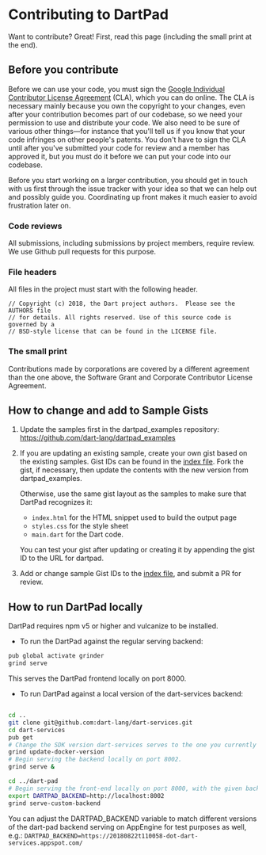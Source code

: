 # Contributing to DartPad
Want to contribute? Great! First, read this page (including the small print at the end).

## Before you contribute
Before we can use your code, you must sign the [Google Individual Contributor License Agreement](https://developers.google.com/open-source/cla/individual?csw=1) (CLA), which you can do online. The CLA is necessary mainly because you own the copyright to your changes, even after your contribution becomes part of our codebase, so we need your permission to use and distribute your code. We also need to be sure of various other things—for instance that you'll tell us if you know that your code infringes on other people's patents. You don't have to sign the CLA until after you've submitted your code for review and a member has approved it, but you must do it before we can put your code into our codebase.

Before you start working on a larger contribution, you should get in touch with us first through the issue tracker with your idea so that we can help out and possibly guide you. Coordinating up front makes it much easier to avoid frustration later on.

### Code reviews
All submissions, including submissions by project members, require review. We use Github pull requests for this purpose.

### File headers
All files in the project must start with the following header.

    // Copyright (c) 2018, the Dart project authors.  Please see the AUTHORS file
    // for details. All rights reserved. Use of this source code is governed by a
    // BSD-style license that can be found in the LICENSE file.

### The small print
Contributions made by corporations are covered by a different agreement than the one above, the Software Grant and Corporate Contributor License Agreement.

## How to change and add to Sample Gists

1) Update the samples first in the dartpad_examples repository: https://github.com/dart-lang/dartpad_examples

2) If you are updating an existing sample, create your own gist based on the existing samples.
   Gist IDs can be found in the [index file](https://github.com/dart-lang/dart-pad/blob/master/web/index.html#L54).
   Fork the gist, if necessary, then update the contents with the new version from dartpad_examples.
 
   Otherwise, use the same gist layout as the samples to make sure that DartPad recognizes it:
     * `index.html` for the HTML snippet used to build the output page
     * `styles.css` for the style sheet
     * `main.dart` for the Dart code. 
 
   You can test your gist after updating or creating it by appending the gist ID to the URL for
   dartpad.
 
3) Add or change sample Gist IDs to the [index file](https://github.com/dart-lang/dart-pad/blob/master/web/index.html#L54),
   and submit a PR for review.

## How to run DartPad locally

DartPad requires npm v5 or higher and vulcanize to be installed.

* To run the DartPad against the regular serving backend:

```bash
pub global activate grinder
grind serve
```
This serves the DartPad frontend locally on port 8000.

* To run DartPad against a local version of the dart-services backend:
```bash

cd ..
git clone git@github.com:dart-lang/dart-services.git
cd dart-services
pub get
# Change the SDK version dart-services serves to the one you currently have installed
grind update-docker-version
# Begin serving the backend locally on port 8002.
grind serve &

cd ../dart-pad
# Begin serving the front-end locally on port 8000, with the given backend
export DARTPAD_BACKEND=http://localhost:8002 
grind serve-custom-backend
```

You can adjust the DARTPAD_BACKEND variable to match different versions of the dart-pad backend
serving on AppEngine for test purposes as well, e.g.:
`DARTPAD_BACKEND=https://20180822t110058-dot-dart-services.appspot.com/`
